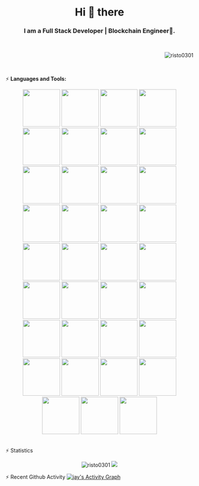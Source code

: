 <h1 align="center">Hi 👋 there</h1>
<h3 align="center">I am a Full Stack Developer | Blockchain Engineer🌟.</h3>
<br>
<p align="right"> <img src="https://komarev.com/ghpvc/?username=risto0301&label=Profile%20views&color=0e75b6&style=flat"
    alt="risto0301" /> 
  </p>
<br>

⚡ **Languages and Tools:**

<p align="center">
  <code><img width='100px' src='https://www.vectorlogo.zone/logos/reactjs/reactjs-ar21.svg'/></code>
  <code><img width='100px' src='https://upload.wikimedia.org/wikipedia/commons/thumb/8/8e/Nextjs-logo.svg/800px-Nextjs-logo.svg.png'/></code>
  <code><img width='100px' src='https://www.vectorlogo.zone/logos/angular/angular-ar21.svg'/></code>
  <code><img width='100px' src='https://www.vectorlogo.zone/logos/vuejs/vuejs-ar21.svg'/></code>
  <code><img width='100px' src='https://www.vectorlogo.zone/logos/nodejs/nodejs-ar21.svg'/></code>
  <code><img width='100px' src='https://www.vectorlogo.zone/logos/djangoproject/djangoproject-ar21.svg'/></code>
  <code><img width='100px' src='https://www.vectorlogo.zone/logos/laravel/laravel-ar21.svg'/></code>
  <code><img width='100px' src='https://www.vectorlogo.zone/logos/expressjs/expressjs-ar21.svg'/></code>
  <code><img width='100px' src='https://www.vectorlogo.zone/logos/javascript/javascript-ar21.svg'/></code>
  <code><img width='100px' src='https://www.vectorlogo.zone/logos/typescriptlang/typescriptlang-ar21.svg'/></code>
  <code><img width='100px' src='https://www.vectorlogo.zone/logos/python/python-ar21.svg'/></code>
  <code><img width='100px' src='https://www.vectorlogo.zone/logos/php/php-ar21.svg'/></code>
  <code><img width='100px' src='https://www.vectorlogo.zone/logos/rust-lang/rust-lang-ar21.svg'/></code>
  <code><img width='100px' src='https://encrypted-tbn0.gstatic.com/images?q=tbn:ANd9GcQVt3A29FWA35kDD1MkvyC1LferPWSuZLT3cgLraYAFmIwoYf6H6yNAgT9rs68HAEnzWAY&usqp=CAU'/></code>
  <code><img width='100px' src="https://www.vectorlogo.zone/logos/w3_html5/w3_html5-ar21.svg"></code>
  <code><img width='100px' src="https://www.vectorlogo.zone/logos/tailwindcss/tailwindcss-ar21.svg"></code>
  <code><img width='100px' src="https://www.vectorlogo.zone/logos/getbootstrap/getbootstrap-ar21.svg"></code>
  <code><img width='100px' src="https://www.vectorlogo.zone/logos/sass-lang/sass-lang-ar21.svg"></code>
  <code><img width='100px' src="https://www.vectorlogo.zone/logos/w3_css/w3_css-ar21.svg"></code>
  <code><img width='100px' src='https://www.vectorlogo.zone/logos/mysql/mysql-ar21.svg'/></code>
  <code><img width='100px' src='https://www.vectorlogo.zone/logos/postgresql/postgresql-ar21.svg'/></code>
  <code><img width='100px' src='https://www.vectorlogo.zone/logos/mongodb/mongodb-ar21.svg'/></code>
  <code><img width='100px' src="https://i.ytimg.com/vi/E8l4UryS73w/maxresdefault.jpg"></code>
  <code><img width='100px' src="https://www.vectorlogo.zone/logos/jestjsio/jestjsio-ar21.svg"></code>
  <code><img width='100px' src="https://www.vectorlogo.zone/logos/nginx/nginx-ar21.svg"></code>
  <code><img width='100px' src="https://www.vectorlogo.zone/logos/amazon_aws/amazon_aws-ar21.svg"></code>
  <code><img width='100px' src="https://www.vectorlogo.zone/logos/apache/apache-ar21.svg"></code>
  <code><img width='100px' src="https://www.vectorlogo.zone/logos/axios/axios-ar21.svg"></code>
  <code><img width='100px' src="https://www.vectorlogo.zone/logos/bitbucket/bitbucket-ar21.svg"></code>
  <code><img width='100px' src="https://www.vectorlogo.zone/logos/bitcoin/bitcoin-ar21.svg"></code>
  <code><img width='100px' src="https://www.vectorlogo.zone/logos/coinbase/coinbase-ar21.svg"></code>
  <code><img width='100px' src="https://www.vectorlogo.zone/logos/google_cloud/google_cloud-ar21.svg"></code>
  <code><img width='100px' src="https://www.vectorlogo.zone/logos/google_maps/google_maps-ar21.svg"></code>
  <code><img width='100px' src="https://www.vectorlogo.zone/logos/figma/figma-ar21.svg"></code>
  <code><img width='100px' src="https://www.vectorlogo.zone/logos/invisionapp/invisionapp-ar21.svg"></code>
</p>
<br/>
⚡ Statistics
<p align="center">
  <img src="https://github-readme-streak-stats.herokuapp.com/?user=risto0301&theme=algolia" alt="risto0301" />
  <img src = "https://github-readme-stats.vercel.app/api/top-langs/?username=risto0301&theme=tokyonight">
</p>
⚡ Recent Github Activity
<a href="https://github.com/risto0301"><img alt="jay's Activity Graph" src="https://activity-graph.herokuapp.com/graph?username=risto0301&custom_title=Recent%20Activity&theme=react-dark" /></a>
